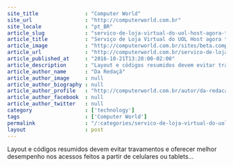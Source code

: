 ```yaml
---
site_title               : "Computer World"
site_url                 : "http://computerworld.com.br"
site_locale              : "pt_BR"
article_slug             : "servico-de-loja-virtual-do-uol-host-agora-tem-versao-para-dispositivos-moveis"
article_title            : "Serviço de Loja Virtual do UOL Host agora tem versão para dispositivos móveis"
article_image            : "http://computerworld.com.br/sites/beta.computerworld.com.br/files/news_articles/uol_host_loja_virtual.jpg"
article_url              : "http://computerworld.com.br/servico-de-loja-virtual-do-uol-host-agora-tem-versao-para-dispositivos-moveis"
article_published_at     : "2016-10-21T13:28:00-02:00"
article_description      : "Layout e códigos resumidos devem evitar travamentos e oferecer melhor desempenho nos acessos feitos a partir de celulares ou tablets..."
article_author_name      : "Da Redaçã"
article_author_image     : null
article_author_biography : null
article_author_profile   : "http://computerworld.com.br/autor/da-redacao"
article_author_facebook  : null
article_author_twitter   : null
category                 : ['technology']
tags                     : ['Computer World']
permalink                : "/:categories/servico-de-loja-virtual-do-uol-host-agora-tem-versao-para-dispositivos-moveis/"
layout                   : post
---
```


Layout e códigos resumidos devem evitar travamentos e oferecer melhor desempenho nos acessos feitos a partir de celulares ou tablets...
